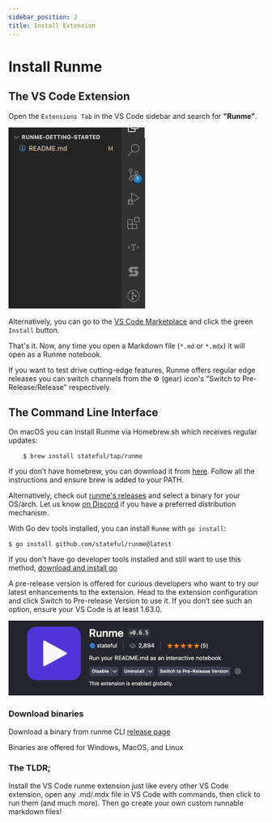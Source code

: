 ```yaml
---
sidebar_position: 2
title: Install Extension
---
```


# Install Runme

## The VS Code Extension

Open the `Extensions Tab` in the VS Code sidebar and search for **"Runme"**.

![install runme gif](static/img/install.gif)

Alternatively, you can go to the [VS Code Marketplace](https://marketplace.visualstudio.com/items?itemName=stateful.runme) and click the green `Install` button.

That's it. Now, any time you open a Markdown file (`*.md` or `*.mdx`) it will open as a Runme notebook.

If you want to test drive cutting-edge features, Runme offers regular edge releases you can switch channels from the ⚙️ (gear) icon's "Switch to Pre-Release/Release" respectively.

## The Command Line Interface

On macOS you can install Runme via Homebrew.sh which receives regular updates:

```
    $ brew install stateful/tap/runme
```

If you don’t have homebrew, you can download it from [here](https://github.com/degrammer/runme-getting-started/blob/main/img/https:/brew.sh). Follow all the instructions and ensure brew is added to your PATH.

Alternatively, check out [runme's releases](https://github.com/stateful/runme/releases) and select a binary for your OS/arch. Let us know [on Discord](https://discord.gg/stateful) if you have a preferred distribution mechanism.

With Go dev tools installed, you can install `Runme` with `go install`:

```
$ go install github.com/stateful/runme@latest
```

If you don't have go developer tools installed and still want to use this method, [download and install go](https://go.dev/doc/install)

A pre-release version is offered for curious developers who want to try our latest enhancements to the extension. Head to the extension configuration and click Switch to Pre-release Version to use it. If you don’t see such an option, ensure your VS Code is at least 1.63.0.

![Find runme in vs code](static/img/runme-in-vscode.png)

### Download binaries

Download a binary from runme CLI [release page](https://github.com/degrammer/runme-getting-started/blob/main/img/https:/github.com/stateful/runme/releases)

Binaries are offered for Windows, MacOS, and Linux

### The TLDR;

Install the VS Code runme extension just like every other VS Code extension, open any .md/.mdx file in VS Code with commands, then click to run them (and much more). Then go create your own custom runnable markdown files!
